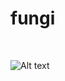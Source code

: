<h1>fungi</h1>

</BR>

![Alt text](https://raw.githubusercontent.com/JonnyBanana/THE-BIOHACKING-BIBLE/master/GIF/mycelium.gif)
